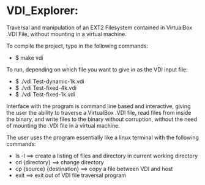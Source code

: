 # VDI_Explorer: 
<p>Traversal and manipulation of an EXT2 Filesystem contained in VirtualBox .VDI File, without mounting in a virtual machine.</p>

<p>To compile the project, type in the following commands: </p>
<ul>
  <li>$ make vdi</li>
</ul>

<p>To run, depending on which file you want to give in as the VDI input file:</p>
<ul>
  <li>$ ./vdi Test-dynamic-1k.vdi</li>
  <li>$ ./vdi Test-fixed-4k.vdi</li>
  <li>$ ./vdi Test-fixed-1k.vdi</li>
</ul>

<p>Interface with the program is command line based and interactive, giving the user the ability to traverse a VirtualBox .VDI file, read files from inside the binary, and write files to the binary without corruption, without the need of mounting the .VDI file in a virtual machine. </p>

<p>The user uses the program essentially like a linux terminal with the following commands:</p>
<ul>
  <li>ls -l ==> create a listing of files and directory in current working directory</li>
  <li>cd {directory} ==> change directory</li>
  <li>cp {source} {destination} ==> copy a file between VDI and host</li>
  <li>exit ==> exit out of VDI file traversal program</li>
</ul>
